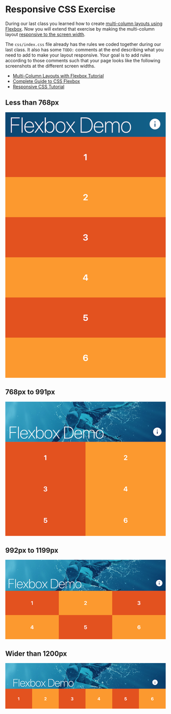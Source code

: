# Responsive CSS Exercise

During our last class you learned how to create [multi-column layouts using Flexbox](https://drstearns.github.io/tutorials/flexbox/). Now you will extend that exercise by making the multi-column layout [responsive to the screen width](https://drstearns.github.io/tutorials/responsive/).

The `css/index.css` file already has the rules we coded together during our last class. It also has some `TODO:` comments at the end describing what you need to add to make your layout responsive. Your goal is to add rules according to those comments such that your page looks like the following screenshots at the different screen widths.

- [Multi-Column Layouts with Flexbox Tutorial](https://drstearns.github.io/tutorials/flexbox/)
- [Complete Guide to CSS Flexbox](https://css-tricks.com/snippets/css/a-guide-to-flexbox/)
- [Responsive CSS Tutorial](https://drstearns.github.io/tutorials/responsive/)

## Less than 768px

![page on screens less than 768px](screenshots/600.png)

## 768px to 991px

![page on screens 768px to 991px](screenshots/768.png)

## 992px to 1199px

![page on screens 768px to 991px](screenshots/992.png)

## Wider than 1200px

![page on screens 768px to 991px](screenshots/1200.png)

